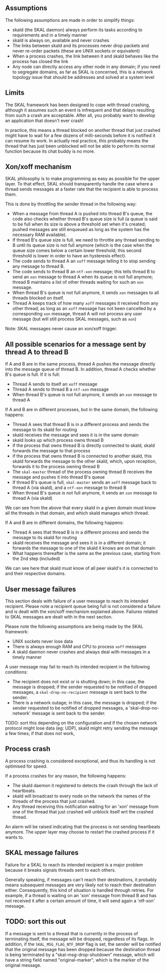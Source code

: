 
Assumptions
-----------

The following assumptions are made in order to simplify things:
 - skald (the SKAL daemon) always perform its tasks according to
   requirements and in a timely manner
 - skald is always on, available and never crashes
 - The links between skald and its processes never drop packets and
   never re-order packets (these are UNIX sockets or equivalent)
 - When a process crashes, the link between it and skald behaves like
   the process has closed the link
 - Any node can directly access any other node in any domain; if you
   need to segregate domains, as far as SKAL is concerned, this is a
   network topology issue that should be addresses and solved at a
   system level


Limits
------

The SKAL framework has been designed to cope with thread crashing,
although it assumes such an event is infrequent and that delays
resulting from such a crash are acceptable. After all, you probably want
to develop an application that doesn't ever crash!

In practice, this means a thread blocked on another thread that just
crashed might have to wait for a few dozens of milli-seconds before it
is notified it can resume its work. In actually real practice, this
probably means the thread that has just been unblocked will not be able
to perform its normal function because its chat buddy is no more.


Xon/xoff mechanism
------------------

SKAL philosophy is to make programming as easy as possible for the upper
layer. To that effect, SKAL should transparently handle the case where a
thread sends messages at a faster rate that the recipient is able to
process them.

This is done by throttling the sender thread in the following way:
 - When a message from thread A is pushed into thread B's queue, the
   code also checks whether thread B's queue size is full (a queue is
   said to be full when its size is above a threshold set when it's
   created; pushed messages are still enqueued as long as the system has
   the necessary RAM available).
 - If thread B's queue size is full, we need to throttle any thread
   sending to B until its queue size is not full anymore (which is the
   case when the queue size comes below a certain lower threshold; this
   second threshold is lower in order to have an hysteresis effect).
 - The code sends to thread A an `xoff` message telling it to stop
   sending any message to thread B.
 - The code sends to thread B an `ntf-xon` message; this tells thread B
   to send an `xon` message to thread A when its queue is not full
   anymore; thread B maintains a list of other threads waiting for such
   an `xon` message.
 - When thread B's queue is not full anymore, it sends `xon` messages to
   all threads blocked on itself.
 - Thread A keeps track of how many `xoff` messages it received from any
   other thread; as long as an `xoff` message has not been cancelled by
   a corresponding `xon` message, thread A will not process any user
   message (but will still process SKAL messages, such as `xon`)

Note: SKAL messages never cause an xon/xoff trigger.


All possible scenarios for a message sent by thread A to thread B
-----------------------------------------------------------------

If A and B are in the same process, thread A pushes the message directly
into the message queue of thread B. In addition, thread A checks whether
B's queue is full. If it is full:
 - Thread A sends to itself an `xoff` message
 - Thread A sends to thread B a `ntf-xon` message
 - When thread B's queue is not full anymore, it sends an `xon` message
   to thread A

If A and B are in different processes, but in the same domain, the
following happens:
 - Thread A sees that thread B is in a different process and sends the
   message to its skald for routing
 - skald receives the message and sees it is in the same domain
 - skald looks up which process owns thread B
 - if the process that owns thread B is directly connected to skald,
   skald forwards the message to that process
 - if the process that owns thread B is connected to another skald, this
   skald forwards the message to the other skald, which, upon reception,
   forwards it to the process owning thread B
 - The `skal-master` thread of the process owning thread B receives the
   message and pushes it into thread B's queue
 - If thread B's queue is full, `skal-master` sends an `xoff` message
   back to thread A (via skald), and a `ntf-xon` message to thread B
 - When thread B's queue is not full anymore, it sends an `xon` message
   to thread A (via skald)

We can see from the above that every skald in a given domain must know
all the threads in that domain, and which skald manages which thread.

If A and B are in different domains, the following happens:
 - Thread A sees that thread B is in a different process and sends the
   message to its skald for routing
 - skald receives the message and sees it is in a different domain; it
   forwards the message to one of the skald it knows are on that domain
 - What happens thereafter is the same as the previous case, starting
   from the 2nd step (included)

We can see here that skald must know of all peer skald's it is connected
to and their respective domains.


User message failures
---------------------

This section deals with failure of a user message to reach its intended
recipient. Please note a recipient queue being full is not considered a
failure and is dealt with the xon/xoff mechanism explained above.
Failures related to SKAL messages are dealt with in the next section.

Please note the following assumptions are being made by the SKAL
framework:
 - UNIX sockets never lose data
 - There is always enough RAM and CPU to process `xoff` messages
 - A skald daemon never crashes and always deal with messages in a
   timely manner

A user message may fail to reach its intended recipient in the following
conditions:
 - The recipient does not exist or is shutting down; in this case, the
   message is dropped; if the sender requested to be notified of dropped
   messages, a `skal-drop-no-recipient` message is sent back to the
   sender.
 - There is a network outage; in this case, the message is dropped; if
   the sender requested to be notified of dropped messages, a
   'skal-drop-no-network' message is sent back to the sender.

TODO: sort this
depending on the configuration and if the
   chosen network protocol might lose data (eg: UDP), skald might retry
   sending the message a few times; if that does not work, 


Process crash
-------------

A process crashing is considered exceptional, and thus its handling is
not optimised for speed.

If a process crashes for any reason, the following happens:
 - The skald daemon it registered to detects the crash through the lack
   of heartbeats.
 - skald will broadcast to every node on the network the names of the
   threads of the process that just crashed.
 - Any thread receiving this notification waiting for an 'xon' message
   from one of the thread that just crashed will unblock itself wrt the
   crashed thread.

An alarm will be raised indicating that the process is not sending
heartbeats anymore. The upper layer may choose to restart the crashed
process if it wants to.


SKAL message failures
---------------------

Failure for a SKAL to reach its intended recipient is a major problem
because it breaks signals threads sent to each others.

Generally speaking, if messages can't reach their destinations, it
probably means subsequent messages are very likely not to reach their
destination either. Consequently, this kind of situation is handled
through retries. For example, if a thread is waiting on an 'xon' message
from thread B and has not received it after a certain amount of time, it
will send again a 'ntf-xon' message.


TODO: sort this out
-------------------

If a message is sent to a thread that is currently in the process of
terminating itself, the message will be dropped, regardless of its
flags. In addition, if the `SKAL_MSG_FLAG_NTF_DROP` flag is set, the
sender will be notified that the original message has been dropped
because the destination thread is being terminated by a
"skal-msg-drop-shutdown" message, which will have a string field named
"original-marker", which is the marker of the original message.

